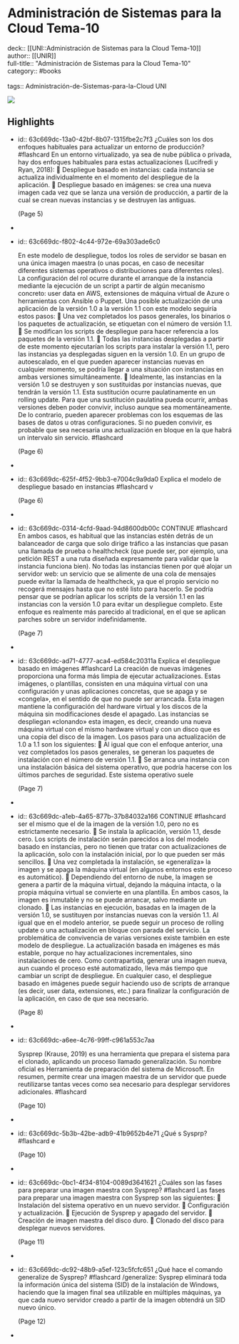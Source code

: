 # Administración de Sistemas para la Cloud Tema-10

deck:: [[UNI::Administración de Sistemas para la Cloud Tema-10]]\
author:: [[UNIR]]\
full-title:: "Administración de Sistemas para la Cloud Tema-10"\
category:: #books\
\
tags:: Administración-de-Sistemas-para-la-Cloud UNI  

![](https://readwise-assets.s3.amazonaws.com/media/uploaded_book_covers/profile_22942/020c6328-86e7-48f6-ba02-69d3ef02a9d0.jpg)
## Highlights
- id:: 63c669dc-13a0-42bf-8b07-1315fbe2c7f3
   ¿Cuáles son los dos enfoques habituales para actualizar un entorno de producción? #flashcard 
    En un entorno virtualizado, ya sea de nube pública o privada, hay dos enfoques habituales para estas actualizaciones (Lucifredi y Ryan, 2018):  Despliegue basado en instancias: cada instancia se actualiza individualmente en el momento del despliegue de la aplicación.  Despliegue basado en imágenes: se crea una nueva imagen cada vez que se lanza una versión de producción, a partir de la cual se crean nuevas instancias y se destruyen las antiguas.
  
     (Page 5)
-
- id:: 63c669dc-f802-4c44-972e-69a303ade6c0
  
  En este modelo de despliegue, todos los roles de servidor se basan en una única imagen maestra (o unas pocas, en caso de necesitar diferentes sistemas operativos o distribuciones para diferentes roles). La configuración del rol ocurre durante el arranque de la instancia mediante la ejecución de un script a partir de algún mecanismo concreto: user data en AWS, extensiones de máquina virtual de Azure o herramientas con Ansible o Puppet. Una posible actualización de una aplicación de la versión 1.0 a la versión 1.1 con este modelo seguiría estos pasos:  Una vez completados los pasos generales, los binarios o los paquetes de actualización, se etiquetan con el número de versión 1.1.  Se modifican los scripts de despliegue para hacer referencia a los paquetes de la versión 1.1.  Todas las instancias desplegadas a partir de este momento ejecutarían los scripts para instalar la versión 1.1, pero las instancias ya desplegadas siguen en la versión 1.0. En un grupo de autoescalado, en el que pueden aparecer instancias nuevas en cualquier momento, se podría llegar a una situación con instancias en ambas versiones simultáneamente.  Idealmente, las instancias en la versión 1.0 se destruyen y son sustituidas por instancias nuevas, que tendrán la versión 1.1. Esta sustitución ocurre paulatinamente en un rolling update. Para que una sustitución paulatina pueda ocurrir, ambas versiones deben poder convivir, incluso aunque sea momentáneamente. De lo contrario, pueden aparecer problemas con los esquemas de las bases de datos u otras configuraciones. Si no pueden convivir, es probable que sea necesaria una actualización en bloque en la que habrá un intervalo sin servicio. #flashcard 
  
  
     (Page 6)
-
- id:: 63c669dc-625f-4f52-9bb3-e7004c9a9da0
   Explica el modelo de despliegue basado en instancias #flashcard 
    v
  
     (Page 6)
-
- id:: 63c669dc-0314-4cfd-9aad-94d8600db00c
   CONTINUE #flashcard 
    En ambos casos, es habitual que las instancias estén detrás de un balanceador de carga que solo dirige tráfico a las instancias que pasan una llamada de prueba o healthcheck (que puede ser, por ejemplo, una petición REST a una ruta diseñada expresamente para validar que la instancia funciona bien). No todas las instancias tienen por qué alojar un servidor web: un servicio que se alimente de una cola de mensajes puede evitar la llamada de healthcheck, ya que el propio servicio no recogerá mensajes hasta que no esté listo para hacerlo. Se podría pensar que se podrían aplicar los scripts de la versión 1.1 en las instancias con la versión 1.0 para evitar un despliegue completo. Este enfoque es realmente más parecido al tradicional, en el que se aplican parches sobre un servidor indefinidamente.
  
     (Page 7)
-
- id:: 63c669dc-ad71-4777-aca4-ed584c20311a
   Explica el despliegue basado en imágenes #flashcard 
    La creación de nuevas imágenes proporciona una forma más limpia de ejecutar actualizaciones. Estas imágenes, o plantillas, consisten en una máquina virtual con una configuración y unas aplicaciones concretas, que se apaga y se «congela», en el sentido de que no puede ser arrancada. Esta imagen mantiene la configuración del hardware virtual y los discos de la máquina sin modificaciones desde el apagado. Las instancias se despliegan «clonando» esta imagen, es decir, creando una nueva máquina virtual con el mismo hardware virtual y con un disco que es una copia del disco de la imagen. Los pasos para una actualización de 1.0 a 1.1 son los siguientes:  Al igual que con el enfoque anterior, una vez completados los pasos generales, se generan los paquetes de instalación con el número de versión 1.1.  Se arranca una instancia con una instalación básica del sistema operativo, que podría hacerse con los últimos parches de seguridad. Este sistema operativo suele
  
     (Page 7)
-
- id:: 63c669dc-a1eb-4a65-877b-37b84032a166
   CONTINUE #flashcard 
    ser el mismo que el de la imagen de la versión 1.0, pero no es estrictamente necesario.  Se instala la aplicación, versión 1.1, desde cero. Los scripts de instalación serán parecidos a los del modelo basado en instancias, pero no tienen que tratar con actualizaciones de la aplicación, solo con la instalación inicial, por lo que pueden ser más sencillos.  Una vez completada la instalación, se «generaliza» la imagen y se apaga la máquina virtual (en algunos entornos este proceso es automático).  Dependiendo del entorno de nube, la imagen se genera a partir de la máquina virtual, dejando la máquina intacta, o la propia máquina virtual se convierte en una plantilla. En ambos casos, la imagen es inmutable y no se puede arrancar, salvo mediante un clonado.  Las instancias en ejecución, basadas en la imagen de la versión 1.0, se sustituyen por instancias nuevas con la versión 1.1. Al igual que en el modelo anterior, se puede seguir un proceso de rolling update o una actualización en bloque con parada del servicio. La problemática de convivencia de varias versiones existe también en este modelo de despliegue. La actualización basada en imágenes es más estable, porque no hay actualizaciones incrementales, sino instalaciones de cero. Como contrapartida, generar una imagen nueva, aun cuando el proceso esté automatizado, lleva más tiempo que cambiar un script de despliegue. En cualquier caso, el despliegue basado en imágenes puede seguir haciendo uso de scripts de arranque (es decir, user data, extensiones, etc.) para finalizar la configuración de la aplicación, en caso de que sea necesario.
  
     (Page 8)
-
- id:: 63c669dc-a6ee-4c76-99ff-c961a553c7aa
  
  Sysprep (Krause, 2019) es una herramienta que prepara el sistema para el clonado, aplicando un proceso llamado generalización. Su nombre oficial es Herramienta de preparación del sistema de Microsoft. En resumen, permite crear una imagen maestra de un servidor que puede reutilizarse tantas veces como sea necesario para desplegar servidores adicionales. #flashcard 
  
  
     (Page 10)
-
- id:: 63c669dc-5b3b-42be-adb9-41b9652b4e71
   ¿Qué s Sysprp? #flashcard 
    e
  
     (Page 10)
-
- id:: 63c669dc-0bc1-4f34-8104-0089d3641621
   ¿Cuáles son las fases para preparar una imagen maestra con Sysprep? #flashcard 
    Las fases para preparar una imagen maestra con Sysprep son las siguientes:  Instalación del sistema operativo en un nuevo servidor.  Configuración y actualización.  Ejecución de Sysprep y apagado del servidor.  Creación de imagen maestra del disco duro.  Clonado del disco para desplegar nuevos servidores.
  
     (Page 11)
-
- id:: 63c669dc-dc92-48b9-a5ef-123c5fcfc651
   ¿Qué hace el comando generalize de Sysprep? #flashcard 
    /generalize: Sysprep eliminará toda la información única del sistema (SID) de la instalación de Windows, haciendo que la imagen final sea utilizable en múltiples máquinas, ya que cada nuevo servidor creado a partir de la imagen obtendrá un SID nuevo único.
  
     (Page 12)
-